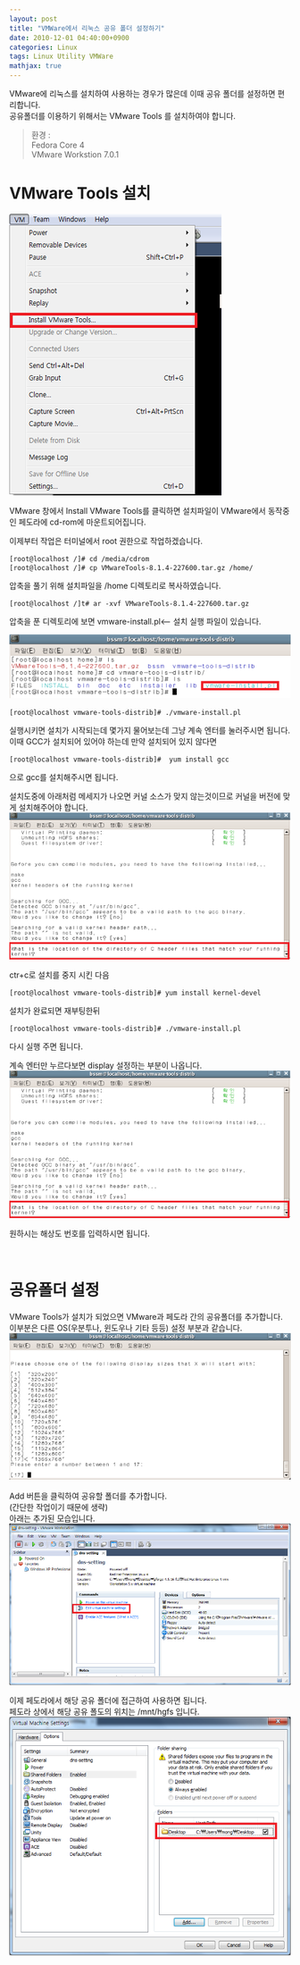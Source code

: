 ```yaml
---
layout: post
title: "VMWare에서 리눅스 공유 폴더 설정하기"
date: 2010-12-01 04:40:00+0900
categories: Linux
tags: Linux Utility VMWare
mathjax: true
---
```


VMware에 리눅스를 설치하여 사용하는 경우가 많은데 이때 공유 폴더를 설정하면 편리합니다.  
공유폴더를 이용하기 위해서는 VMware Tools 를 설치하여야 합니다.

> 환경 :  
Fedora Core 4  
VMware Workstion 7.0.1  

# VMware Tools 설치
![img](/resource/20101201/20101201-img-1.png)

VMware 창에서 Install VMware Tools를 클릭하면 설치파일이 VMware에서 동작중인 페도라에 cd-rom에 마운트되어집니다.  

이제부터 작업은 터미널에서 root 권한으로 작업하겠습니다.  

```shell
[root@localhost /]# cd /media/cdrom
[root@localhost /]# cp VMwareTools-8.1.4-227600.tar.gz /home/
```

압축을 풀기 위해 설치파일을 /home 디렉토리로 복사하였습니다.

```shell
[root@localhost /]t# ar -xvf VMwareTools-8.1.4-227600.tar.gz
```

압축을 푼 디렉토리에 보면 vmware-install.pl<-- 설치 실행 파일이 있습니다.

![img](/resource/20101201/20101201-img-2.png)

```shell
[root@localhost vmware-tools-distrib]# ./vmware-install.pl
```

실행시키면 설치가 시작되는데 몇가지 물어보는데 그냥 계속 엔터를 눌러주시면 됩니다.
이때 GCC가 설치되어 있어야 하는데 만약 설치되어 있지 않다면

```shell
[root@localhost vmware-tools-distrib]#  yum install gcc
```
으로 gcc를 설치해주시면 됩니다.


설치도중에 아래처럼 메세지가 나오면 커널 소스가 맞지 않는것이므로 커널을 버전에 맞게 설치해주어야 합니다.  
![img](/resource/20101201/20101201-img-3.png)

ctr+c로 설치를 중지 시킨 다음

```shell
[root@localhost vmware-tools-distrib]# yum install kernel-devel
```

설치가 완료되면 재부팅한뒤
```shell
[root@localhost vmware-tools-distrib]# ./vmware-install.pl
```

다시 실행 주면 됩니다.  

계속 엔터만 누르다보면 display 설정하는 부분이 나옵니다.  
![img](/resource/20101201/20101201-img-3.png)

원하시는 해상도 번호를 입력하시면 됩니다.  

<br>

# 공유폴더 설정
VMware Tools가 설치가 되었으면 VMware과 페도라 간의 공유폴더를 추가합니다.  
이부분은 다른 OS(우분투나, 윈도우나 기타 등등) 설정 부분과 같습니다.  
![img](/resource/20101201/20101201-img-4.png)

Add 버튼을 클릭하여 공유할 폴더를 추가합니다.  
(간단한 작업이기 때문에 생략)  
아래는 추가된 모습입니다.  
![img](/resource/20101201/20101201-img-5.png)

이제 페도라에서 해당 공유 폴더에 접근하여 사용하면 됩니다.  
페도라 상에서 해당 공유 폴도의 위치는 /mnt/hgfs 입니다.  
![img](/resource/20101201/20101201-img-6.png)